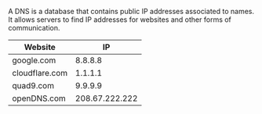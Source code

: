 A DNS is a database that contains public IP addresses associated to names. It allows servers to find IP addresses for websites and other forms of communication.

| Website | IP |
| ---- | ---- |
| google.com | 8.8.8.8 |
| cloudflare.com | 1.1.1.1 |
| quad9.com | 9.9.9.9 |
| openDNS.com | 208.67.222.222 |
